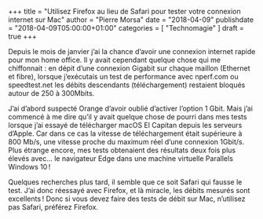 +++
title       = "Utilisez Firefox au lieu de Safari pour tester votre connexion internet sur Mac"
author      = "Pierre Morsa"
date        = "2018-04-09"
publishdate = "2018-04-09T05:00:00+01:00" 
categories  = [ "Technomagie" ]
draft       = true
+++

Depuis le mois de janvier j’ai la chance d’avoir une connexion internet rapide pour mon home office. Il y avait cependant quelque chose qui me chiffonnait : en dépit d’une connexion Gigabit sur chaque maillon (Ethernet et fibre), lorsque j’exécutais un test de performance avec nperf.com ou speedtest.net les débits descendants (téléchargement) restaient bloqués autour de 250 à 300Mbits. 

J’ai d’abord suspecté Orange d’avoir oublié d’activer l’option 1 Gbit. Mais j’ai commencé à me dire qu’il y avait quelque chose de pourri dans mes tests lorsque j’ai essayé de télécharger macOS El Capitan depuis les serveurs d’Apple. Car dans ce cas la vitesse de téléchargement était supérieure à 800 Mb/s, une vitesse proche du maximum réel d’une connexion 1Gbit/s. Plus étrange encore, mes tests obtenaient des résultats deux fois plus élevés avec... le navigateur Edge dans une machine virtuelle Parallels Windows 10 !

Quelques recherches plus tard, il semble que ce soit Safari qui fausse le test. J’ai donc réessayé avec Firefox, et là miracle, les débits mesurés sont excellents ! Donc si vous devez faire des tests de débit sur Mac, n’utilisez pas Safari, préférez Firefox.